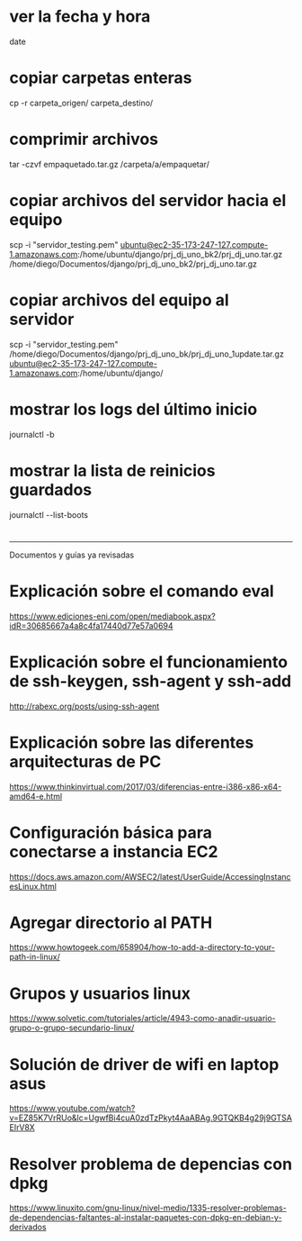 # ver la fecha y hora
date

# copiar carpetas enteras
cp -r carpeta_origen/ carpeta_destino/

# comprimir archivos
tar -czvf empaquetado.tar.gz /carpeta/a/empaquetar/ 

# copiar archivos del servidor hacia el equipo
scp -i "servidor_testing.pem" ubuntu@ec2-35-173-247-127.compute-1.amazonaws.com:/home/ubuntu/django/prj_dj_uno_bk2/prj_dj_uno.tar.gz /home/diego/Documentos/django/prj_dj_uno_bk2/prj_dj_uno.tar.gz

# copiar archivos del equipo al servidor
scp -i "servidor_testing.pem" /home/diego/Documentos/django/prj_dj_uno_bk/prj_dj_uno_1update.tar.gz ubuntu@ec2-35-173-247-127.compute-1.amazonaws.com:/home/ubuntu/django/

# mostrar los logs del último inicio
journalctl -b

# mostrar la lista de reinicios guardados
journalctl --list-boots
# 

------------------------------------------------------------------------------------------------------------------------------------------------
Documentos y guías ya revisadas

# Explicación sobre el comando eval
https://www.ediciones-eni.com/open/mediabook.aspx?idR=30685667a4a8c4fa17440d77e57a0694

# Explicación sobre el funcionamiento de ssh-keygen, ssh-agent y ssh-add 
http://rabexc.org/posts/using-ssh-agent

# Explicación sobre las diferentes arquitecturas de PC
https://www.thinkinvirtual.com/2017/03/diferencias-entre-i386-x86-x64-amd64-e.html

# Configuración básica para conectarse a instancia EC2
https://docs.aws.amazon.com/AWSEC2/latest/UserGuide/AccessingInstancesLinux.html

# Agregar directorio al PATH
https://www.howtogeek.com/658904/how-to-add-a-directory-to-your-path-in-linux/

# Grupos y usuarios linux
https://www.solvetic.com/tutoriales/article/4943-como-anadir-usuario-grupo-o-grupo-secundario-linux/

# Solución de driver de wifi en laptop asus
https://www.youtube.com/watch?v=EZ85K7VrRUo&lc=UgwfBi4cuA0zdTzPkyt4AaABAg.9GTQKB4g29j9GTSAEIrV8X

# Resolver problema de depencias con dpkg
https://www.linuxito.com/gnu-linux/nivel-medio/1335-resolver-problemas-de-dependencias-faltantes-al-instalar-paquetes-con-dpkg-en-debian-y-derivados

# 



